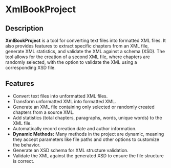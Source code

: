 # XmlBookProject

## Description

**XmlBookProject** is a tool for converting text files into formatted XML files. It also provides features to extract specific chapters from an XML file, generate XML statistics, and validate the XML against a schema (XSD). The tool allows for the creation of a second XML file, where chapters are randomly selected, with the option to validate the XML using a corresponding XSD file.

## Features

- Convert text files into unformatted XML files.
- Transform unformatted XML into formatted XML.
- Generate an XML file containing only selected or randomly created chapters from a source XML.
- Add statistics (total chapters, paragraphs, words, unique words) to the XML file.
- Automatically record creation date and author information.
- **Dynamic Methods:** Many methods in the project are dynamic, meaning they accept parameters like file paths and other options to customize the behavior.
- Generate an XSD schema for XML structure validation.
- Validate the XML against the generated XSD to ensure the file structure is correct.

